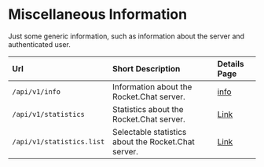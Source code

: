 # Miscellaneous Information

Just some generic information, such as information about the server and authenticated user.

| Url | Short Description | Details Page |
| :--- | :--- | :--- |
| `/api/v1/info` | Information about the Rocket.Chat server. | [info](info/) |
| `/api/v1/statistics` | Statistics about the Rocket.Chat server. | [Link](statistics/) |
| `/api/v1/statistics.list` | Selectable statistics about the Rocket.Chat server. | [Link](statistics-list/) |
